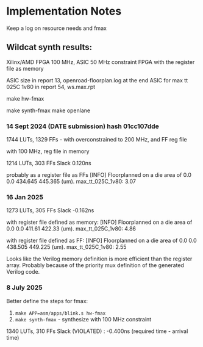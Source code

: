 # Implementation Notes

Keep a log on resource needs and fmax

## Wildcat synth results:

Xilinx/AMD FPGA 100 MHz, ASIC 50 MHz constraint
FPGA with the register file as memory

ASIC size in report 13, openroad-floorplan.log at the end
ASIC for max tt 025C 1v80 in report 54, ws.max.rpt

make hw-fmax

make synth-fmax
make openlane


### 14 Sept 2024 (DATE submission) hash 01cc107dde

1744 LUTs, 1329 FFs - with overconstrained to 200 MHz, and FF reg file

with 100 MHz, reg file in memory

1214 LUTs, 303 FFs
Slack 0.120ns

probably as a register file as FFs
[INFO] Floorplanned on a die area of 0.0 0.0 434.645 445.365 (um).
max_tt_025C_1v80: 3.07


### 16 Jan 2025

1273 LUTs, 305 FFs
Slack -0.162ns

with register file defined as memory:
[INFO] Floorplanned on a die area of 0.0 0.0 411.61 422.33 (um).
max_tt_025C_1v80: 4.86

with register file defined as FF:
[INFO] Floorplanned on a die area of 0.0 0.0 438.505 449.225 (um).
max_tt_025C_1v80: 2.55

Looks like the Verilog memory definition is more efficient than the register array.
Probably because of the priority mux definition of the generated Verilog code.

### 8 July 2025

Better define the steps for fmax:
1. `make APP=asm/apps/blink.s hw-fmax`
1. `make synth-fmax` - synthesize with 100 MHz constraint

1340 LUTs, 310 FFs
Slack (VIOLATED) :        -0.400ns  (required time - arrival time)
